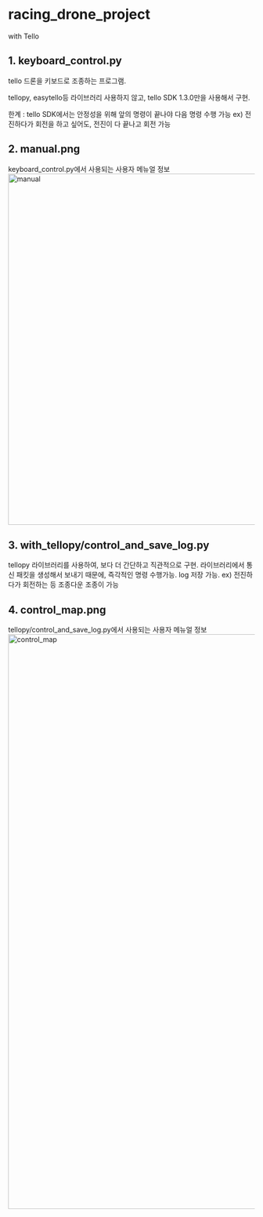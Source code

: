 # racing_drone_project
with Tello


## 1. keyboard_control.py

tello 드론을 키보드로 조종하는 프로그램.

tellopy, easytello등 라이브러리 사용하지 않고, tello SDK 1.3.0만을 사용해서 구현.

한계 : tello SDK에서는 안정성을 위해 앞의 명령이 끝나야 다음 명령 수행 가능
      ex) 전진하다가 회전을 하고 싶어도, 전진이 다 끝나고 회전 가능

## 2. manual.png

keyboard_control.py에서 사용되는 사용자 메뉴얼 정보
<img width="716" alt="manual" src="https://user-images.githubusercontent.com/46870741/66770267-27476f00-eef2-11e9-8ec0-f70e7551b052.png">


## 3. with_tellopy/control_and_save_log.py

tellopy 라이브러리를 사용하여, 보다 더 간단하고 직관적으로 구현.
라이브러리에서 통신 패킷을 생성해서 보내기 때문에, 즉각적인 명령 수행가능.
log 저장 가능.
ex) 전진하다가 회전하는 등 조종다운 조종이 가능

## 4. control_map.png

tellopy/control_and_save_log.py에서 사용되는 사용자 메뉴얼 정보
<img width="1172" alt="control_map" src="https://user-images.githubusercontent.com/46870741/66770259-2282bb00-eef2-11e9-8a9d-db92392f2164.png">

